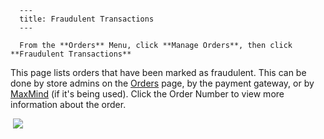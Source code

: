 
      ---
      title: Fraudulent Transactions
      ---

      From the **Orders** Menu, click **Manage Orders**, then click **Fraudulent Transactions**  
  
This page lists orders that have been marked as fraudulent. This can be done by store admins on the [Orders](default.aspx?pageid=view_manage_orders) page, by the payment gateway, or by [MaxMind](default.aspx?pageid=maxmind) (if it's being used). Click the Order Number to view more information about the order.  
  
 ![](images/1416244170334.png)
      